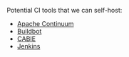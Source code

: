 Potential CI tools that we can self-host:

* [Apache Continuum](https://continuum.apache.org/)
* [Buildbot](http://buildbot.net/)
* [CABIE](http://cabie.tigris.org/)
* [Jenkins](https://jenkins-ci.org/)